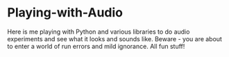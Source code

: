 # Playing-with-Audio

Here is me playing with Python and various libraries to do audio experiments and see what it looks and sounds like. Beware - you are about to enter a world of run errors and mild ignorance. All fun stuff!
